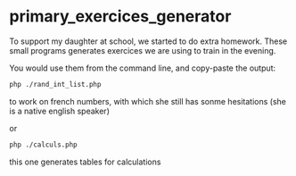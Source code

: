 # primary_exercices_generator
To support my daughter at school, we started to do extra homework.
These small programs generates exercices we are using to train in the evening.

You would use them from the command line, and copy-paste the output:
```bash
php ./rand_int_list.php
```
to work on french numbers, with which she still has sonme hesitations (she is a native english speaker)

or
```bash
php ./calculs.php
```
this one generates tables for calculations

